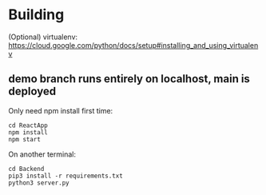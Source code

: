 # Building
(Optional) virtualenv: https://cloud.google.com/python/docs/setup#installing_and_using_virtualenv

## demo branch runs entirely on localhost, main is deployed

Only need npm install first time: 
```
cd ReactApp
npm install
npm start
```
On another terminal:
```
cd Backend
pip3 install -r requirements.txt
python3 server.py
```
